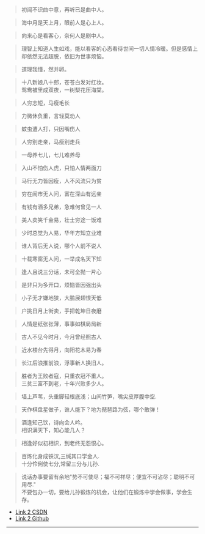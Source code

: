 >初闻不识曲中意，再听已是曲中人。  
  
>海中月是天上月，眼前人是心上人。  
    
>向来心是看客心，奈何人是剧中人。  
  
>理智上知道人生如戏，能以看客的心态看待世间一切人情冷暖。但是感情上却依然无法超脱，依旧为世事烦恼。  
  
>道理我懂，然并卵。  


>十八新娘八十郎，苍苍白发对红妆。  
鸳鸯被里成双夜，一树梨花压海棠。



>人穷志短，马瘦毛长  
  
>力微休负重，言轻莫劝人  
  
>蚊虫遭人打，只因嘴伤人  
   
>人穷别走亲，马瘦别走兵  
  
>一母养七儿，七儿难养母  
  
>入山不怕伤人虎，只怕人情两面刀  
  
>马行无力皆因瘦，人不风流只为贫  
  
>穷在闹市无人问，富在深山有远亲  
  
>有钱有酒多兄弟，急难何曾见一人  
  
>美人卖笑千金易，壮士穷途一饭难  
  
>少时总觉为人易，华年方知立业难  
  
>谁人背后无人说，哪个人前不说人  
  
>十载寒窗无人问，一举成名天下知  
  
>逢人且说三分话，未可全抛一片心  
  
>是非只为多开口，烦恼皆因强出头  
  
>小子无才嫌地狭，大鹏展翅恨天低  
  
>户挑日月上街卖，手把乾坤日夜磨 
  
>人情是纸张张薄，事事如棋局局新  

>古人不见今时月，今月曾经照古人  
  
>近水楼台先得月，向阳花木易为春    
  
>长江后浪推前浪，浮事新人换旧人。  
  
 
>胜者为王败者寇，只重衣冠不重人。  
三贫三富不到老，十年兴败多少人。  
  
 
>墙上芦苇，头重脚轻根底浅；山间竹笋，嘴尖皮厚腹中空.  
  
>天作棋盘星做子，谁人能下？地为琵琶路为弦，哪个敢弹！  
  
  
>酒逢知己饮，诗向会人吟。  
相识满天下，知心能几人？  

>相逢好似初相识，到老终无怨恨心。  
 
  
>百炼化身成铁汉,三缄其口学金人.  
十分伶俐使七分,常留三分与儿孙.

>  说话办事要留有余地"势不可使尽；福不可祥尽；便宜不可沾尽；聪明不可用尽."  
不要包办一切，要给儿孙锻炼的机会，让他们在锻炼中学会做事，学会生存。    
  



- [Link 2 CSDN][1]
- [Link 2 Github][2]

*******************
[1]: https://blog.csdn.net/qq_27093465
[2]: https://github.com/cmshome/JavaNote/blob/master/md/src/main/java/com/lxk/md/%E6%AF%94%E8%BE%83%E9%AA%9A%E6%B0%94%E7%9A%84%E6%96%87%E5%AD%97.md
